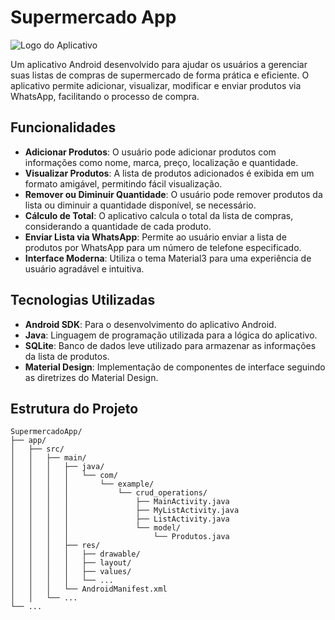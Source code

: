 # Supermercado App

![Logo do Aplicativo](caminho/para/sua/logo.png)

Um aplicativo Android desenvolvido para ajudar os usuários a gerenciar suas listas de compras de supermercado de forma prática e eficiente. O aplicativo permite adicionar, visualizar, modificar e enviar produtos via WhatsApp, facilitando o processo de compra.

## Funcionalidades

- **Adicionar Produtos**: O usuário pode adicionar produtos com informações como nome, marca, preço, localização e quantidade.
- **Visualizar Produtos**: A lista de produtos adicionados é exibida em um formato amigável, permitindo fácil visualização.
- **Remover ou Diminuir Quantidade**: O usuário pode remover produtos da lista ou diminuir a quantidade disponível, se necessário.
- **Cálculo de Total**: O aplicativo calcula o total da lista de compras, considerando a quantidade de cada produto.
- **Enviar Lista via WhatsApp**: Permite ao usuário enviar a lista de produtos por WhatsApp para um número de telefone especificado.
- **Interface Moderna**: Utiliza o tema Material3 para uma experiência de usuário agradável e intuitiva.

## Tecnologias Utilizadas

- **Android SDK**: Para o desenvolvimento do aplicativo Android.
- **Java**: Linguagem de programação utilizada para a lógica do aplicativo.
- **SQLite**: Banco de dados leve utilizado para armazenar as informações da lista de produtos.
- **Material Design**: Implementação de componentes de interface seguindo as diretrizes do Material Design.

## Estrutura do Projeto

```plaintext
SupermercadoApp/
├── app/
│   ├── src/
│   │   ├── main/
│   │   │   ├── java/
│   │   │   │   └── com/
│   │   │   │       └── example/
│   │   │   │           └── crud_operations/
│   │   │   │               ├── MainActivity.java
│   │   │   │               ├── MyListActivity.java
│   │   │   │               ├── ListActivity.java
│   │   │   │               └── model/
│   │   │   │                   └── Produtos.java
│   │   │   ├── res/
│   │   │   │   ├── drawable/
│   │   │   │   ├── layout/
│   │   │   │   ├── values/
│   │   │   │   └── ...
│   │   │   └── AndroidManifest.xml
│   │   └── ...
└── ...
